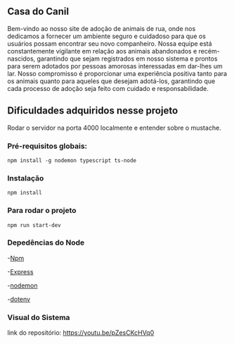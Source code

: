 ## Casa do Canil 
Bem-vindo ao nosso site de adoção de animais de rua, onde nos dedicamos a fornecer um ambiente seguro e cuidadoso para que os usuários possam encontrar seu novo companheiro. Nossa equipe está constantemente vigilante em relação aos animais abandonados e recém-nascidos, garantindo que sejam registrados em nosso sistema e prontos para serem adotados por pessoas amorosas interessadas em dar-lhes um lar. Nosso compromisso é proporcionar uma experiência positiva tanto para os animais quanto para aqueles que desejam adotá-los, garantindo que cada processo de adoção seja feito com cuidado e responsabilidade.

## Dificuldades adquiridos nesse projeto 
Rodar o servidor na porta 4000 localmente e entender sobre o mustache. 

### Pré-requisitos globais: 
`npm install -g nodemon typescript ts-node` 

### Instalação 
`npm install` 

### Para rodar o projeto 
`npm run start-dev`

### Depedências do Node 

-[Npm](https://www.npmjs.com/) 

-[Express](https://expressjs.com/pt-br/)

-[nodemon](https://nodemon.io/) 

-[dotenv](https://www.npmjs.com/package/dotenv)

### Visual do Sistema 

link do repositório: https://youtu.be/pZesCKcHVq0
